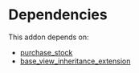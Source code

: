 # Dependencies

This addon depends on:

- [purchase_stock](https://github.com/bringout/oca-ocb-warehouse/tree/a20991bbfdc7baa6dc44c859c38e8a739915edf9/odoo-bringout-oca-ocb-purchase_stock)
- [base_view_inheritance_extension](https://github.com/bringout/oca-technical)
